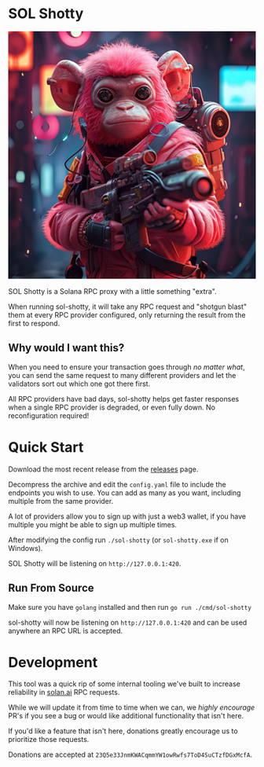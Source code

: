 # SOL Shotty

![](./docs/sol-shotty.png)

SOL Shotty is a Solana RPC proxy with a little something "extra".

When running sol-shotty, it will take any RPC request and "shotgun blast" them at every RPC provider configured, only returning the result from the first to respond.

## Why would I want this?

When you need to ensure your transaction goes through *no matter what*, you can send the same request to many different providers and let the validators sort out which one got there first.

All RPC providers have bad days, sol-shotty helps get faster responses when a single RPC provider is degraded, or even fully down. No reconfiguration required!

# Quick Start

Download the most recent release from the [releases](https://github.com/trustless-engineering/sol-shotty/releases) page.

Decompress the archive and edit the `config.yaml` file to include the endpoints you wish to use. 
You can add as many as you want, including multiple from the same provider.

A lot of providers allow you to sign up with just a web3 wallet, if you have multiple you might be able to sign up multiple times.

After modifying the config run `./sol-shotty` (or `sol-shotty.exe` if on Windows).

SOL Shotty will be listening on `http://127.0.0.1:420`. 

## Run From Source

Make sure you have `golang` installed and then run `go run ./cmd/sol-shotty`

sol-shotty will now be listening on `http://127.0.0.1:420` and can be used anywhere an RPC URL is accepted.

# Development

This tool was a quick rip of some internal tooling we've built to increase reliability in [solan.ai](https://solan.ai) RPC requests.

While we will update it from time to time when we can, we *highly encourage* PR's if you see a bug or would like additional functionality that isn't here.

If you'd like a feature that isn't here, donations greatly encourage us to prioritize those requests.

Donations are accepted at `23Q5e33JnmKWACqmmYW1owRwfs7ToD4SuCTzfDGxMcfA`.